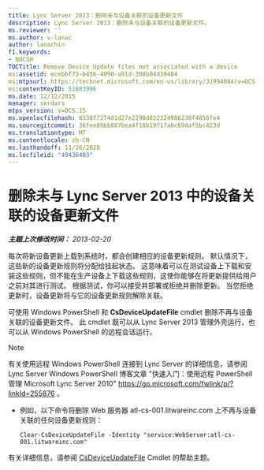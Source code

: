 ```yaml
---
title: Lync Server 2013：删除未与设备关联的设备更新文件
description: Lync Server 2013：删除未与设备关联的设备更新文件。
ms.reviewer: ''
ms.author: v-lanac
author: lanachin
f1.keywords:
- NOCSH
TOCTitle: Remove Device Update files not associated with a device
ms:assetid: ecebbf73-b456-4990-a91d-308b84d39404
ms:mtpsurl: https://technet.microsoft.com/en-us/library/JJ994084(v=OCS.15)
ms:contentKeyID: 51803996
ms.date: 12/12/2015
manager: serdars
mtps_version: v=OCS.15
ms.openlocfilehash: 8338f7274d1d27e2290d822324986238f4856fe4
ms.sourcegitcommit: 36fee89bb887bea4f18b19f17a8c69daf5bc423d
ms.translationtype: MT
ms.contentlocale: zh-CN
ms.lasthandoff: 11/26/2020
ms.locfileid: "49436403"
---
```

# <a name="remove-device-update-files-not-associated-with-a-device-in-lync-server-2013"></a>删除未与 Lync Server 2013 中的设备关联的设备更新文件

<div data-xmlns="http://www.w3.org/1999/xhtml">

<div class="topic" data-xmlns="http://www.w3.org/1999/xhtml" data-msxsl="urn:schemas-microsoft-com:xslt" data-cs="https://msdn.microsoft.com/">

<div data-asp="https://msdn2.microsoft.com/asp">



</div>

<div id="mainSection">

<div id="mainBody">

<span> </span>

_**主题上次修改时间：** 2013-02-20_

每次将新设备更新上载到系统时，都会创建相应的设备更新规则。 默认情况下，这些新的设备更新规则将分配给挂起状态。 这意味着可以在测试设备上下载和安装这些规则，但不能在生产设备上下载这些规则，这使你能够在将更新提供给用户之前对其进行测试。 根据测试，你可以接受并部署或拒绝并删除更新。 当您拒绝更新时，设备更新将与它的设备更新规则解除关联。

<div>


可使用 Windows PowerShell 和 **CsDeviceUpdateFile** cmdlet 删除不再与设备关联的设备更新文件。 此 cmdlet 既可以从 Lync Server 2013 管理外壳运行，也可以从 Windows PowerShell 的远程会话运行。

<div>


> [!NOTE]  
> 有关使用远程 Windows PowerShell 连接到 Lync Server 的详细信息，请参阅 Lync Server Windows PowerShell 博客文章 "快速入门：使用远程 PowerShell 管理 Microsoft Lync Server 2010" <A href="https://go.microsoft.com/fwlink/p/?linkid=255876">https://go.microsoft.com/fwlink/p/?linkId=255876</A> 。



</div>

<div>


  - 例如，以下命令将删除 Web 服务器 atl-cs-001.litwareinc.com 上不再与设备关联的任何设备更新规则：
    
        Clear-CsDeviceUpdateFile -Identity "service:WebServer:atl-cs-001.litwareinc.com"

</div>

有关详细信息，请参阅 [CsDeviceUpdateFile](https://docs.microsoft.com/powershell/module/skype/Clear-CsDeviceUpdateFile) Cmdlet 的帮助主题。

</div>

</div>

<span> </span>

</div>

</div>

</div>

